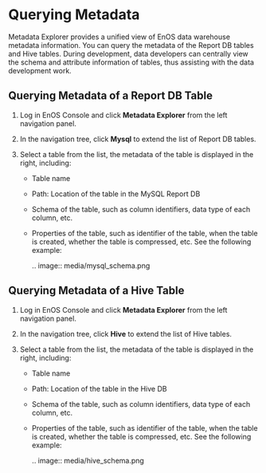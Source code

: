 # Querying Metadata

Metadata Explorer provides a unified view of EnOS data warehouse metadata information. You can query the metadata of the Report DB tables and Hive tables. During development, data developers can centrally view the schema and attribute information of tables, thus assisting with the data development work.

## Querying Metadata of a Report DB Table

1. Log in EnOS Console and click **Metadata Explorer** from the left navigation panel.

2. In the navigation tree, click **Mysql** to extend the list of Report DB tables.

3. Select a table from the list, the metadata of the table is displayed in the right, including:

    - Table name

    - Path: Location of the table in the MySQL Report DB

    - Schema of the table, such as column identifiers, data type of each column, etc.

    - Properties of the table, such as identifier of the table, when the table is created, whether the table is compressed, etc. See the following example:

      .. image:: media/mysql_schema.png

## Querying Metadata of a Hive Table

1. Log in EnOS Console and click **Metadata Explorer** from the left navigation panel.

2. In the navigation tree, click **Hive** to extend the list of Hive tables.

3. Select a table from the list, the metadata of the table is displayed in the right, including:

   - Table name

   - Path: Location of the table in the Hive DB

   - Schema of the table, such as column identifiers, data type of each column, etc.

   - Properties of the table, such as identifier of the table, when the table is created, whether the table is compressed, etc. See the following example:

     .. image:: media/hive_schema.png